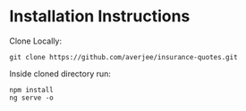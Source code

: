 # Installation Instructions

Clone Locally: <br>

`git clone https://github.com/averjee/insurance-quotes.git`

Inside cloned directory run: <br>

`npm install` <br>
`ng serve -o`

